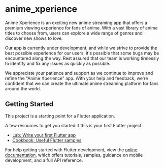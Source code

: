# anime_xperience

Anime Xperience is an exciting new anime streaming app that offers a premium viewing experience for fans of anime. With a vast library of anime titles to choose from, users can explore a wide range of genres and discover new shows to love.

Our app is currently under development, and while we strive to provide the best possible experience for our users, it's possible that some bugs may be encountered along the way. Rest assured that our team is working tirelessly to identify and fix any issues as quickly as possible.

We appreciate your patience and support as we continue to improve and refine the "Anime Xperience" app. With your help and feedback, we're confident that we can create the ultimate anime streaming platform for fans around the world.

## Getting Started

This project is a starting point for a Flutter application.

A few resources to get you started if this is your first Flutter project:

- [Lab: Write your first Flutter app](https://docs.flutter.dev/get-started/codelab)
- [Cookbook: Useful Flutter samples](https://docs.flutter.dev/cookbook)

For help getting started with Flutter development, view the
[online documentation](https://docs.flutter.dev/), which offers tutorials,
samples, guidance on mobile development, and a full API reference.
